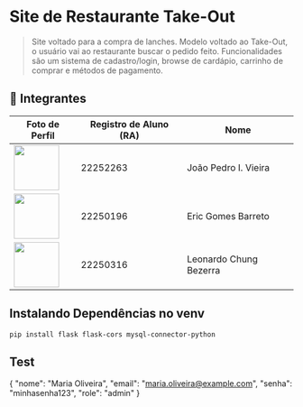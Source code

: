 # Site de Restaurante Take-Out

> Site voltado para a compra de lanches. Modelo voltado ao Take-Out, o usuário vai ao restaurante buscar o pedido feito. 
> Funcionalidades são um sistema de cadastro/login, browse de cardápio, carrinho de comprar e métodos de pagamento.

## 👥 Integrantes  

Foto de Perfil | Registro de Aluno (RA) | Nome |
| --- | --- | --- |
| <img src='https://avatars.githubusercontent.com/u/101208535?v=4' width="80" height="80"> | 22252263 | João Pedro I. Vieira |
| <img src='https://avatars.githubusercontent.com/u/111282811?v=4' width="80" height="80"> | 22250196 | Eric Gomes Barreto | 
| <img src='https://avatars.githubusercontent.com/u/110557881?v=4' width="80" height="80"> | 22250316 | Leonardo Chung Bezerra | 


## Instalando Dependências no venv
```
pip install flask flask-cors mysql-connector-python
```

## Test
{
  "nome": "Maria Oliveira",
  "email": "maria.oliveira@example.com",
  "senha": "minhasenha123",
  "role": "admin"
}